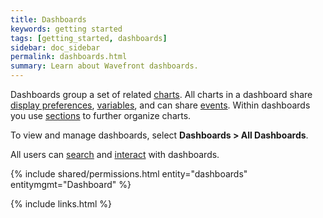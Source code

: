 ```yaml
---
title: Dashboards
keywords: getting started
tags: [getting_started, dashboards]
sidebar: doc_sidebar
permalink: dashboards.html
summary: Learn about Wavefront dashboards.
---
```


Dashboards group a set of related [charts](charts). All charts in a dashboard share [display
preferences](dashboards_managing#prefs), [variables](dashboards_variables), and can share [events](events_charts#dashboards_events). Within dashboards you use [sections](#sections) to further organize charts.

To view and manage dashboards, select **Dashboards > All Dashboards**.

All users can [search](dashboards_searching) and [interact](dashboards_interacting) with dashboards. 

{% include shared/permissions.html entity="dashboards" entitymgmt="Dashboard" %}

{% include links.html %}
